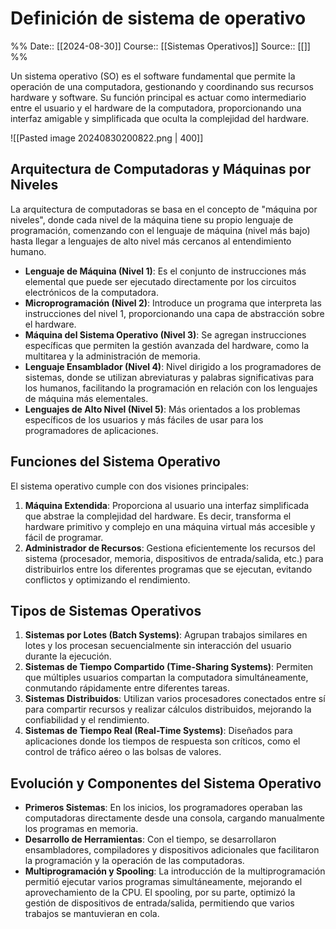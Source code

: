 # Definición de sistema de operativo

%%
Date:: [[2024-08-30]]
Course:: [[Sistemas Operativos]]
Source:: [[]]
%%

Un sistema operativo (SO) es el software fundamental que permite la operación de una computadora, gestionando y coordinando sus recursos hardware y software. Su función principal es actuar como intermediario entre el usuario y el hardware de la computadora, proporcionando una interfaz amigable y simplificada que oculta la complejidad del hardware.

![[Pasted image 20240830200822.png | 400]]
## Arquitectura de Computadoras y Máquinas por Niveles

La arquitectura de computadoras se basa en el concepto de "máquina por niveles", donde cada nivel de la máquina tiene su propio lenguaje de programación, comenzando con el lenguaje de máquina (nivel más bajo) hasta llegar a lenguajes de alto nivel más cercanos al entendimiento humano.

- **Lenguaje de Máquina (Nivel 1)**: Es el conjunto de instrucciones más elemental que puede ser ejecutado directamente por los circuitos electrónicos de la computadora.
- **Microprogramación (Nivel 2)**: Introduce un programa que interpreta las instrucciones del nivel 1, proporcionando una capa de abstracción sobre el hardware.
- **Máquina del Sistema Operativo (Nivel 3)**: Se agregan instrucciones específicas que permiten la gestión avanzada del hardware, como la multitarea y la administración de memoria.
- **Lenguaje Ensamblador (Nivel 4)**: Nivel dirigido a los programadores de sistemas, donde se utilizan abreviaturas y palabras significativas para los humanos, facilitando la programación en relación con los lenguajes de máquina más elementales.
- **Lenguajes de Alto Nivel (Nivel 5)**: Más orientados a los problemas específicos de los usuarios y más fáciles de usar para los programadores de aplicaciones.

## Funciones del Sistema Operativo

El sistema operativo cumple con dos visiones principales:
1. **Máquina Extendida**: Proporciona al usuario una interfaz simplificada que abstrae la complejidad del hardware. Es decir, transforma el hardware primitivo y complejo en una máquina virtual más accesible y fácil de programar.
2. **Administrador de Recursos**: Gestiona eficientemente los recursos del sistema (procesador, memoria, dispositivos de entrada/salida, etc.) para distribuirlos entre los diferentes programas que se ejecutan, evitando conflictos y optimizando el rendimiento.

## Tipos de Sistemas Operativos

1. **Sistemas por Lotes (Batch Systems)**: Agrupan trabajos similares en lotes y los procesan secuencialmente sin interacción del usuario durante la ejecución.
2. **Sistemas de Tiempo Compartido (Time-Sharing Systems)**: Permiten que múltiples usuarios compartan la computadora simultáneamente, conmutando rápidamente entre diferentes tareas.
3. **Sistemas Distribuidos**: Utilizan varios procesadores conectados entre sí para compartir recursos y realizar cálculos distribuidos, mejorando la confiabilidad y el rendimiento.
4. **Sistemas de Tiempo Real (Real-Time Systems)**: Diseñados para aplicaciones donde los tiempos de respuesta son críticos, como el control de tráfico aéreo o las bolsas de valores.

## Evolución y Componentes del Sistema Operativo

- **Primeros Sistemas**: En los inicios, los programadores operaban las computadoras directamente desde una consola, cargando manualmente los programas en memoria.
- **Desarrollo de Herramientas**: Con el tiempo, se desarrollaron ensambladores, compiladores y dispositivos adicionales que facilitaron la programación y la operación de las computadoras.
- **Multiprogramación y Spooling**: La introducción de la multiprogramación permitió ejecutar varios programas simultáneamente, mejorando el aprovechamiento de la CPU. El spooling, por su parte, optimizó la gestión de dispositivos de entrada/salida, permitiendo que varios trabajos se mantuvieran en cola.

